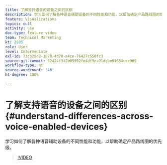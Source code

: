 ```yaml
---
title: 了解支持语音的设备之间的区别
description: 学习如何了解各种语音辅助设备的不同性能和功能，以帮助确定产品路线图的优先级。
feature: Visualizations
topics: null
activity: use
doc-type: feature video
team: Technical Marketing
kt: 2905
role: User
level: Intermediate
exl-id: 73cb28d8-1078-4d70-a4ce-76427c550fc3
source-git-commit: 32424f3f2b05952fe4df9ea91dcbe51684cee905
workflow-type: ht
source-wordcount: '46'
ht-degree: 100%

---
```


# 了解支持语音的设备之间的区别 {#understand-differences-across-voice-enabled-devices}

学习如何了解各种语音辅助设备的不同性能和功能，以帮助确定产品路线图的优先级。

>[!VIDEO](https://video.tv.adobe.com/v/27225/?quality=9)
